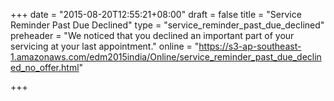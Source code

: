 +++
date = "2015-08-20T12:55:21+08:00"
draft = false
title = "Service Reminder Past Due Declined"
type = "service_reminder_past_due_declined"
preheader = "We noticed that you declined an important part of your servicing at your last appointment."
online = "https://s3-ap-southeast-1.amazonaws.com/edm2015india/Online/service_reminder_past_due_declined_no_offer.html"

+++


